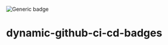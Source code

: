 ![Generic badge](https://dev-459760181785-codepipeline-s3bucket.s3.eu-west-2.amazonaws.com/badges/main-build.svg)

# dynamic-github-ci-cd-badges
